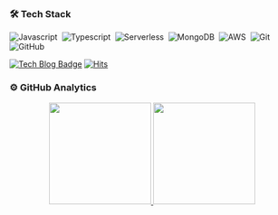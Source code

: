 ### 🛠 Tech Stack
![Javascript](https://img.shields.io/badge/-Javascript-05122A?style=flat&logo=Javascript&logoColor=#3178C6)&nbsp;
![Typescript](https://img.shields.io/badge/-Typescript-05122A?style=flat&logo=Typescript&logoColor=#3178C6)&nbsp;
![Serverless](https://img.shields.io/badge/-Serverless-05122A?style=flat&logo=Serverless&logoColor=#7B42BC)&nbsp;
![MongoDB](https://img.shields.io/badge/MongoDB-05122A?style=flat&logo=mongodb&logoColor=#47A248)&nbsp;
![AWS](https://img.shields.io/badge/Amazon_AWS-05122A?style=flat&logo=amazon-aws&logoColor=#232F3E)&nbsp;
![Git](https://img.shields.io/badge/-Git-05122A?style=flat&logo=git)&nbsp;
![GitHub](https://img.shields.io/badge/-GitHub-05122A?style=flat&logo=github)&nbsp;

[![Tech Blog Badge](http://img.shields.io/badge/-Tech%20blog-yellow?style=flat-square&logo=github&link=https://sy1009.tistory.com/)](https://sy1009.tistory.com/) [![Hits](https://hits.seeyoufarm.com/api/count/incr/badge.svg?url=https%3A%2F%2Fgithub.com%2FKIMSANGYEOB%2Fhit-counter&count_bg=%2379C83D&title_bg=%23555555&icon=&icon_color=%23E7E7E7&title=hits&edge_flat=false)](https://hits.seeyoufarm.com)

### ⚙️ GitHub Analytics

<p align="center">
<a href="https://github.com/KIMSANGYEOB">
  <img height="180em" src="https://github-readme-stats-eight-theta.vercel.app/api?username=KIMSANGYEOB&show_icons=true&theme=algolia&include_all_commits=true&count_private=true"/>
  <img height="180em" src="https://github-readme-stats-eight-theta.vercel.app/api/top-langs/?username=KIMSANGYEOB&layout=compact&langs_count=8&theme=algolia"/>
</a>
</p>
